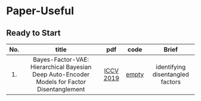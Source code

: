 # Paper-Useful


## Ready to Start

| No. | title | pdf | code | Brief| 
| :-: | :-: | :-: | :-: | :-:|
|1. | Bayes-Factor-VAE: Hierarchical Bayesian Deep Auto-Encoder Models for Factor Disentanglement |[ICCV 2019](https://arxiv.org/abs/1909.02820) | [empty]() | identifying disentangled factors |
